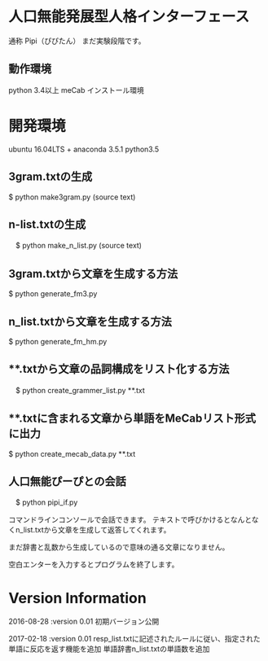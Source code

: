 人口無能発展型人格インターフェース
=

通称 Pipi（ぴぴたん）
まだ実験段階です。

## 動作環境
python 3.4以上
meCab インストール環境

# 開発環境
ubuntu 16.04LTS + anaconda 3.5.1
python3.5

## 3gram.txtの生成
  $ python make3gram.py (source text) 

## n-list.txtの生成
　$ python make_n_list.py (source text) 

## 3gram.txtから文章を生成する方法
  $ python generate_fm3.py

## n_list.txtから文章を生成する方法
  $ python generate_fm_hm.py

## **.txtから文章の品詞構成をリスト化する方法
　$ python create_grammer_list.py **.txt

##  **.txtに含まれる文章から単語をMeCabリスト形式に出力
  $ python create_mecab_data.py **.txt

## 人口無能ぴーぴとの会話
　$ python pipi_if.py

  コマンドラインコンソールで会話できます。
  テキストで呼びかけるとなんとなくn_list.txtから文章を生成して返答してくれます。

  まだ辞書と乱数から生成しているので意味の通る文章になりません。

  空白エンターを入力するとプログラムを終了します。

# Version Information
2016-08-28 :version 0.01
  初期バージョン公開

2017-02-18 :version 0.01
  resp_list.txtに記述されたルールに従い、指定された単語に反応を返す機能を追加
  単語辞書n_list.txtの単語数を追加
